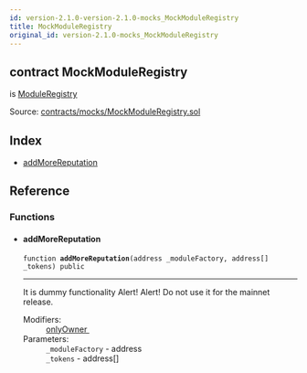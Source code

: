 ```yaml
---
id: version-2.1.0-version-2.1.0-mocks_MockModuleRegistry
title: MockModuleRegistry
original_id: version-2.1.0-mocks_MockModuleRegistry
---
```


<div class="contract-doc"><div class="contract"><h2 class="contract-header"><span class="contract-kind">contract</span> MockModuleRegistry</h2><p class="base-contracts"><span>is</span> <a href="ModuleRegistry.html">ModuleRegistry</a></p><div class="source">Source: <a href="https://github.com/PolymathNetwork/polymath-core/blob/v2.1.0/contracts/mocks/MockModuleRegistry.sol" target="_blank">contracts/mocks/MockModuleRegistry.sol</a></div></div><div class="index"><h2>Index</h2><ul><li><a href="mocks_MockModuleRegistry.html#addMoreReputation">addMoreReputation</a></li></ul></div><div class="reference"><h2>Reference</h2><div class="functions"><h3>Functions</h3><ul><li><div class="item function"><span id="addMoreReputation" class="anchor-marker"></span><h4 class="name">addMoreReputation</h4><div class="body"><code class="signature">function <strong>addMoreReputation</strong><span>(address _moduleFactory, address[] _tokens) </span><span>public </span></code><hr/><div class="description"><p>It is dummy functionality Alert! Alert! Do not use it for the mainnet release.</p></div><dl><dt><span class="label-modifiers">Modifiers:</span></dt><dd><a href="ModuleRegistry.html#onlyOwner">onlyOwner </a></dd><dt><span class="label-parameters">Parameters:</span></dt><dd><div><code>_moduleFactory</code> - address</div><div><code>_tokens</code> - address[]</div></dd></dl></div></div></li></ul></div></div></div>
